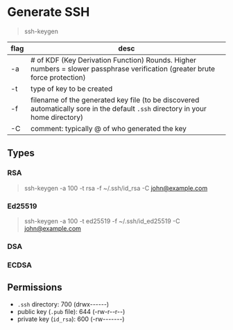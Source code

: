 # Generate SSH

> ssh-keygen

| flag | desc | 
| ---  | ---  |
| -a   | # of KDF (Key Derivation Function) Rounds. Higher numbers = slower passphrase verification (greater brute force protection) |
| -t   | type of key to be created | 
| -f   | filename of the generated key file (to be discovered automatically sore in the default `.ssh` directory in your home directory) | 
| -C   | comment: typically <login>@<hostname> of who generated the key

## Types

### RSA

> ssh-keygen -a 100 -t rsa -f ~/.ssh/id_rsa -C john@example.com

### Ed25519

> ssh-keygen -a 100 -t ed25519 -f ~/.ssh/id_ed25519 -C john@example.com

### DSA

### ECDSA

## Permissions

- `.ssh` directory: 700 (drwx------)
- public key (`.pub` file): 644 (-rw-r--r--)
- private key (`id_rsa`): 600 (-rw-------)


